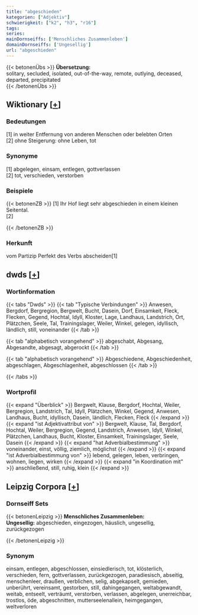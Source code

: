 ```yaml
---
title: "abgeschieden"
kategorien: ["Adjektiv"]
schwierigkeit: ["k2", "h3", "r16"]
tags:
series:
mainDornseiffs: ['Menschliches Zusammenleben']
domainDornseiffs: ['Ungesellig']
url: "abgeschieden"
---
```


{{< betonenÜbs >}}
**Übersetzung:**  
solitary, secluded, isolated, out-of-the-way, remote, outlying, deceased, departed, precipitated  
{{< /betonenÜbs >}}

## Wiktionary [[+](https://de.wiktionary.org/wiki/abgeschieden)]

### Bedeutungen
[1] in weiter Entfernung von anderen Menschen oder belebten Orten  
[2] ohne Steigerung: ohne Leben, tot  

### Synonyme
[1] abgelegen, einsam, entlegen, gottverlassen  
[2] tot, verschieden, verstorben  

### Beispiele
{{< betonenZB >}}
[1] Ihr Hof liegt sehr abgeschieden in einem kleinen Seitental.  
[2]  

{{< /betonenZB >}}
### Herkunft
vom Partizip Perfekt des Verbs abscheiden[1]  



## dwds [[+](https://www.dwds.de/wb/abgeschieden)]

### Wortinformation
{{< tabs "Dwds" >}}
{{< tab "Typische Verbindungen" >}}
Anwesen, Bergdorf, Bergregion, Bergwelt, Bucht, Dasein, Dorf, Einsamkeit, Fleck, Flecken, Gegend, Hochtal, Idyll, Kloster, Lage, Landhaus, Landstrich, Ort, Plätzchen, Seele, Tal, Trainingslager, Weiler, Winkel, gelegen, idyllisch, ländlich, still, voneinander
{{< /tab >}}

{{< tab "alphabetisch vorangehend" >}}
abgeschabt, Abgesang, Abgesandte, abgesagt, abgerockt
{{< /tab >}}

{{< tab "alphabetisch vorangehend" >}}
Abgeschiedene, Abgeschiedenheit, abgeschlagen, Abgeschlagenheit, abgeschlossen
{{< /tab >}}

{{< /tabs >}}

### Wortprofil
{{< expand "Überblick" >}} Bergwelt, Klause, Bergdorf, Hochtal, Weiler, Bergregion, Landstrich, Tal, Idyll, Plätzchen, Winkel, Gegend, Anwesen, Landhaus, Bucht, idyllisch, Dasein, ländlich, Flecken, Fleck {{< /expand >}}
{{< expand "ist Adjektivattribut von" >}} Bergwelt, Klause, Tal, Bergdorf, Hochtal, Weiler, Bergregion, Gegend, Landstrich, Anwesen, Idyll, Winkel, Plätzchen, Landhaus, Bucht, Kloster, Einsamkeit, Trainingslager, Seele, Dasein {{< /expand >}}
{{< expand "hat Adverbialbestimmung" >}} voneinander, einst, völlig, ziemlich, möglichst {{< /expand >}}
{{< expand "ist Adverbialbestimmung von" >}} lebend, gelegen, leben, verbringen, wohnen, liegen, wirken {{< /expand >}}
{{< expand "in Koordination mit" >}} anschließend, still, ruhig, klein {{< /expand >}}

## Leipzig Corpora [[+](https://corpora.uni-leipzig.de/en/res?word=abgeschieden&corpusId=deu_newscrawl-public_2018)]

### Dornseiff Sets
{{< betonenLeipzig >}}
**Menschliches Zusammenleben:**  
**Ungesellig:** abgeschieden, eingezogen, häuslich, ungesellig, zurückgezogen  

{{< /betonenLeipzig >}}

### Synonym
einsam, entlegen, abgeschlossen, einsiedlerisch, tot, klösterlich, verschieden, fern, gottverlassen, zurückgezogen, paradiesisch, abseitig, menschenleer, draußen, verblichen, selig, abgekapselt, gemieden, unberührt, vereinsamt, gestorben, still, dahingegangen, weltabgewandt, weitab, entseelt, verträumt, verstorben, verlassen, abgelegen, unerreichbar, trostlos, öde, abgeschnitten, mutterseelenallein, heimgegangen, weltverloren

